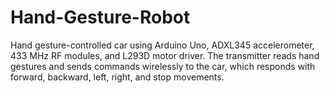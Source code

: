 # Hand-Gesture-Robot
Hand gesture-controlled car using Arduino Uno, ADXL345 accelerometer, 433 MHz RF modules, and L293D motor driver. The transmitter reads hand gestures and sends commands wirelessly to the car, which responds with forward, backward, left, right, and stop movements.
